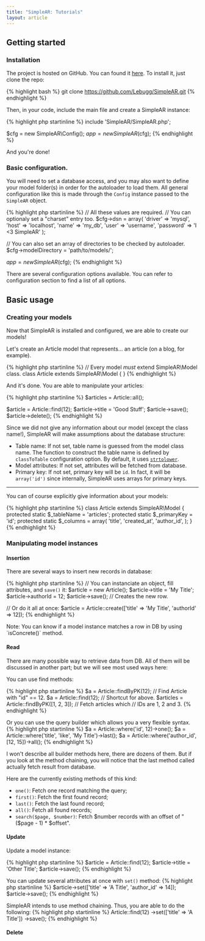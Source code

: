 ```yaml
---
title: "SimpleAR: Tutorials"
layout: article
---
```


## Getting started

### Installation

The project is hosted on GitHub. You can found it
[here](https://github.com/Lebugg/SimpleAR.git). To install it, just clone the
repo:

{% highlight bash %}
git clone https://github.com/Lebugg/SimpleAR.git
{% endhighlight %}

Then, in your code, include the main file and create a SimpleAR instance:

{% highlight php startinline %}
include 'SimpleAR/SimpleAR.php';

$cfg = new SimpleAR\Config();
$app = new SimpleAR($cfg);
{% endhighlight %}

And you're done!

### Basic configuration.

You will need to set a database access, and you may also want to define your
model folder(s) in order for the autoloader to load them. All general
configuration like this is made through the `Config` instance passed to the
`SimpleAR` object.

{% highlight php startinline %}
// All these values are required.
// You can optionaly set a "charset" entry too.
$cfg->dsn = array(
    'driver'   => 'mysql',
    'host'     => 'localhost',
    'name'     => 'my_db',
    'user'     => 'username',
    'password' => 'I <3 SimpleAR'
);

// You can also set an array of directories to be checked by autoloader.
$cfg->modelDirectory = 'path/to/models/';

$app = new SimpleAR($cfg);
{% endhighlight %}

There are several configuration options available. You can refer to
configuration section to find a list of all options.

## Basic usage

### Creating your models

Now that SimpleAR is installed and configured, we are able to create our models!

Let's create an Article model that represents... an article (on a blog, for
example).

{% highlight php startinline %}
// Every model *must* extend SimpleAR\Model class.
class Article extends SimpleAR\Model
{
}
{% endhighlight %}

And it's done. You are able to manipulate your articles:

{% highlight php startinline %}
$articles = Article::all();

$article = Article::find(12);
$article->title = 'Good Stuff';
$article->save();
$article->delete();
{% endhighlight %}

Since we did not give any information about our model (except the class name!),
SimpleAR will make assumptions about the database structure:

 * Table name: If not set, table name is guessed from the model class
name. The function to construct the table name is defined by `classToTable`
configuration option. By default, it uses
[`strtolower`](http://php.net/manual/function.strtolower.php).
 * Model attributes: If not set, attributes will be fetched from database.
 * Primary key: If not set, primary key will be `id`. In fact, it will be
`array('id')` since internally, SimpleAR uses arrays for primary keys.

* * *

You can of course explicitly give information about your models:

{% highlight php startinline %}
class Article extends SimpleAR\Model
{
    protected static $_tableName = 'articles';
    protected static $_primaryKey = 'id';
    protected static $_columns = array(
        'title',
        'created_at',
        'author_id',
    );
}
{% endhighlight %}

### Manipulating model instances

#### Insertion

There are several ways to insert new records in database:

{% highlight php startinline %}
// You can instanciate an object, fill attributes, and `save()` it:
$article = new Article();
$article->title = 'My Title';
$article->authorId = 12;
$article->save(); // Creates the new row.

// Or do it all at once:
$article = Article::create(['title' => 'My Title', 'authorId' => 12]);
{% endhighlight %}

<p class="alert alert-warning">
    Note: You can know if a model instance matches a row in DB by using
    `isConcrete()` method.
</p>

#### Read

There are many possible way to retrieve data from DB. All of them will be
discussed in another part; but we will see most used ways here:

You can use find methods:

{% highlight php startinline %}
$a = Article::findByPK(12); // Find Article with "id" == 12.
$a = Article::find(12); // Shortcut for above.
$articles = Article::findByPK([1, 2, 3]); // Fetch articles which
                                          // IDs are 1, 2 and 3.
{% endhighlight %}

Or you can use the query builder which allows you a very flexible syntax.
{% highlight php startinline %}
$a = Article::where('id', 12)->one();
$a = Article::where('title', 'like', 'My Title')->last();
$a = Article::where('author_id', [12, 15])->all();
{% endhighlight %}

I won't describe all builder methods here, there are dozens of them. But if you
look at the method chaining, you will notice that the last method called
actually fetch result from database.

Here are the currently existing methods of this kind:

* `one()`: Fetch one record matching the query;
* `first()`: Fetch the first found record;
* `last()`: Fetch the last found record;
* `all()`: Fetch all found records;
* `search($page, $number)`: Fetch $number records with an offset of "($page - 1) *
$offset".

#### Update

Update a model instance:

{% highlight php startinline %}
$article = Article::find(12);
$article->title = 'Other Title';
$article->save();
{% endhighlight %}

You can update several attributes at once with `set()` method:
{% highlight php startinline %}
$article->set(['title' => 'A Title', 'author_id' => 14]);
$article->save();
{% endhighlight %}

SimpleAR intends to use method chaining. Thus, you are able to do the following:
{% highlight php startinline %}
Article::find(12)
    ->set(['title' => 'A Title'])
    ->save();
{% endhighlight %}

#### Delete
